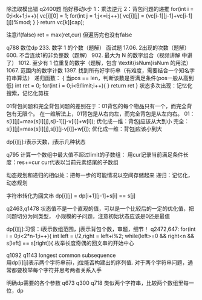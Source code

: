 除法取模出错 q2400题 恰好移动k步
1：乘法逆元
2：背包问题的递推
for(int i = 0;i<k+1;i++){
    vc[i][0] = 1;
    for(int j = 1;j<=i;j++){
        vc[i][j] = (vc[i-1][j-1]+vc[i-1][j])%mod;
    }
}
return vc[k][cap];

注意if(false) ret = max(ret,cur)
但遍历完也没有false

q788 数位dp
233. 数字 1 的个数（题解）
面试题 17.06. 2出现的次数（题解）
600. 不含连续1的非负整数（题解）
902. 最大为 N 的数字组合（视频讲解 中讲了）
1012. 至少有 1 位重复的数字（题解，包含 \textit{isNum}isNum 的用法）
1067. 范围内的数字计数
1397. 找到所有好字符串（有难度，需要结合一个知名字符串算法）
递归函数：
{
    当pos == len，判断该数是否满足条件(pos一般从高到低)
    int ret = 0;
    for(int i = 0;i<9/limit;i++){
    }
    return ret
}
状态多次出现：记忆化搜索，记忆化剪枝

01背包问题和完全背包问题的差别在于：01背包的每个物品只有一个，而完全背包有无限个。
在一维解法上，01背包是从右向左，而完全背包是从左向右。
01：
 s[i][j]=max(s[i][j],s[i-1][j-v[i]]+w[i]);
优化成一维：背包j应该从大到小
完全：
s[i][j]=max(s[i][j],s[i][j-v[i]]+w[i]);
优化成一维：背包j应该小到大

dp[i][j]:i表示天数，j表示几种状态

q795 计算一个数组中最大值不超过limit的子数组：
用cur记录当前满足条件长度：res+=cur
cur代表以当前元素结尾的子数组

动态规划和递归的相似处：把每一步的可能情况以空间存储起来
递归：记忆化，动态规划

字符串转化为回文串
dp[i][j] = dp[i+1][j-1]+s[i] == s[j]

q2463,q1478
状态值不是一个直观的值，可以是一个比较后的一定的优化值，把问题切分为同类型，
小规模的子问题，注意初始状态应该是0还是最值

dp[i][j]:习惯：i表示数组范围，j表示背包个数，审题，细节！
q2472,647:
        for(int i = 0;i<2*n-1;i++){
            int left = i/2,right = left+i%2;
            while(left>=0 && right<n && s[left] == s[right]){
枚举长度奇偶的回文串的开始中心

q1092 q1143 longest common subsequence  
用dp[i][j]表示两个字符串前i，j位能否构建出的序列值.
对于两个字符串问题，通常都要枚举每个字符并思考两者关系入手

明确dp需要的各个参数
q673 q300
q718 类似两个字符串，比较两个数组里每一位，dp